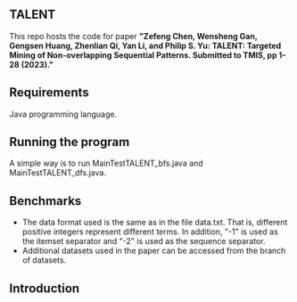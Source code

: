 ## TALENT
This repo hosts the code for paper **"Zefeng Chen, Wensheng Gan, Gengsen Huang, Zhenlian Qi, Yan Li, and Philip S. Yu: TALENT: Targeted Mining of Non-overlapping Sequential Patterns. Submitted to TMIS, pp 1-28 (2023)."**

## Requirements
Java programming language.

## Running the program
A simple way is to run MainTestTALENT_bfs.java and MainTestTALENT_dfs.java.

## Benchmarks
- The data format used is the same as in the file data.txt. That is, different positive integers represent different terms. In addition, "-1" is used as the itemset separator and "-2" is used as the sequence separator.
- Additional datasets used in the paper can be accessed from the branch of datasets.

## Introduction
